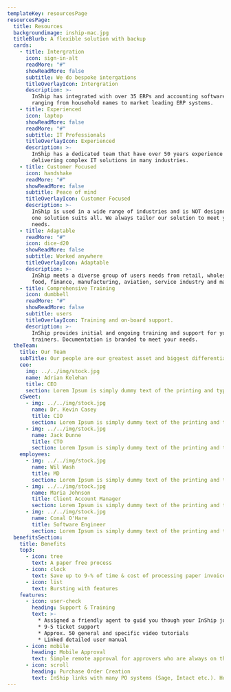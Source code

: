 ```yaml
---
templateKey: resourcesPage
resourcesPage:
  title: Resources
  backgroundimage: inship-mac.jpg
  titleBlurb: A flexible solution with backup
  cards:
    - title: Intergration
      icon: sign-in-alt
      readMore: "#"
      showReadMore: false
      subtitle: We do bespoke intergations
      titleOverlayIcon: Intergration
      description: >-
        InShip has integrated with over 35 ERPs and accounting software systems;
        ranging from household names to market leading ERP systems.
    - title: Experienced
      icon: laptop
      showReadMore: false
      readMore: "#"
      subtitle: IT Professionals
      titleOverlayIcon: Experienced
      description: >-
        InShip has a dedicated team that have over 50 years experience
        delivering complex IT solutions in many industries.
    - title: Customer Focused
      icon: handshake
      readMore: "#"
      showReadMore: false
      subtitle: Peace of mind
      titleOverlayIcon: Customer Focused
      description: >-
        InShip is used in a wide range of industries and is NOT designed as a
        one solution suits all. We always tailor our solution to meet your users
        needs.
    - title: Adaptable
      readMore: "#"
      icon: dice-d20
      showReadMore: false
      subtitle: Worked anywhere
      titleOverlayIcon: Adaptable
      description: >-
        InShip meets a diverse group of users needs from retail, wholesale,
        food, finance, manufacturing, aviation, service industry and many more.
    - title: Comprehensive Training
      icon: dumbbell
      readMore: "#"
      showReadMore: false
      subtitle: users
      titleOverlayIcon: Training and on-board support.
      description: >-
        InShip provides initial and ongoing training and support for your
        trainers. Documentation is branded to meet your needs.
  theTeam:
    title: Our Team
    subTitle: Our people are our greatest asset and biggest differentiator. They also believe in having a lot of fun along the way.
    ceo:
      img: ../../img/stock.jpg
      name: Adrian Kelehan
      title: CEO
      section: Lorem Ipsum is simply dummy text of the printing and typesetting industry. Lorem Ipsum has been the industry's standard dummy text ever since the 1500s, when an unknown printer took a galley of type and scrambled it to make a type specimen book.
    cSweet:
      - img: ../../img/stock.jpg
        name: Dr. Kevin Casey
        title: CIO
        section: Lorem Ipsum is simply dummy text of the printing and typesetting industry. Lorem Ipsum has been the industry's standard dummy text ever since the 1500s, when an unknown printer took a galley of type and scrambled it to make a type specimen book.
      - img: ../../img/stock.jpg
        name: Jack Dunne
        title: CTO
        section: Lorem Ipsum is simply dummy text of the printing and typesetting industry. Lorem Ipsum has been the industry's standard dummy text ever since the 1500s, when an unknown printer took a galley of type and scrambled it to make a type specimen book.
    employees:
      - img: ../../img/stock.jpg
        name: Wil Wash
        title: MD
        section: Lorem Ipsum is simply dummy text of the printing and typesetting industry. Lorem Ipsum has been the industry's standard dummy text ever since the 1500s, when an unknown printer took a galley of type and scrambled it to make a type specimen book.
      - img: ../../img/stock.jpg
        name: Maria Johnson
        title: Client Account Manager
        section: Lorem Ipsum is simply dummy text of the printing and typesetting industry. Lorem Ipsum has been the industry's standard dummy text ever since the 1500s, when an unknown printer took a galley of type and scrambled it to make a type specimen book.
      - img: ../../img/stock.jpg
        name: Conal O'Hare
        title: Software Engineer
        section: Lorem Ipsum is simply dummy text of the printing and typesetting industry. Lorem Ipsum has been the industry's standard dummy text ever sincthe 1500s, when an unknown printer took a galley of type and scrambled it to make a type specimen book.
  benefitsSection:
    title: Benefits
    top3:
      - icon: tree
        text: A paper free process
      - icon: clock
        text: Save up to 9-% of time & cost of processing paper invoices
      - icon: list
        text: Bursting with features
    features:
      - icon: user-check
        heading: Support & Training
        text: >-
          * Assigned a friendly agent to guid you though your InShip journey
          * 9-5 ticket support
          * Approx. 50 general and specific video tutorials
          * Linked detailed user manual
      - icon: mobile
        heading: Mobile Approval
        text: Simple remote approval for approvers who are always on the go
      - icon: scroll
        heading: Purchase Order Creation
        text: InShip links with many PO systems (Sage, Intact etc.). However some businesses require a supplementary/different system, where InShip is thge solution. Our system cna work as a stand alone PO system or in addition to you ERP or account software PO system. The PO system can be set up with simple/complex approval processes, for example; automatically routing PO approvals based on suppliers items purchases or values.
---
```

